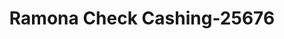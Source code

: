 ---
f_zip-code: 92065
f_state-code: CA
title: Ramona Check Cashing-25676
f_phone: 760-789-5585
f_city-only: Ramona
f_address: 756 Main Street Ramona
f_location-unique-id: '25676'
slug: ramona-check-cashing-25676
updated-on: '2024-05-30T13:46:58.046Z'
created-on: '2024-05-30T13:36:59.803Z'
published-on: '2024-05-30T13:54:32.469Z'
f_city-state: cms/city/ramona-ca.md
f_company: cms/company/ramona-check-cashing.md
f_state: cms/state/california.md
layout: '[payday-loan].html'
tags: payday-loan
---